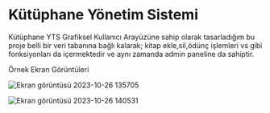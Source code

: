 # Kütüphane Yönetim Sistemi
Kütüphane YTS
Grafiksel Kullanıcı Arayüzüne sahip olarak tasarladığım bu proje belli bir veri tabanına bağlı kalarak; kitap ekle,sil,ödünç işlemleri vs gibi fonksiyonları da içermektedir ve aynı zamanda admin paneline da sahiptir.


Örnek Ekran Görüntüleri

![Ekran görüntüsü 2023-10-26 135705](https://github.com/kaanthealien/Kutuphane-Yonetim-Sistemi/assets/134944208/ffd4cb4b-b7c0-4fe7-be1c-9c36d058bf7c)

![Ekran görüntüsü 2023-10-26 140531](https://github.com/kaanthealien/Kutuphane-Yonetim-Sistemi/assets/134944208/57d4786d-d564-44ca-b6d5-3f6a572a0ef8)

